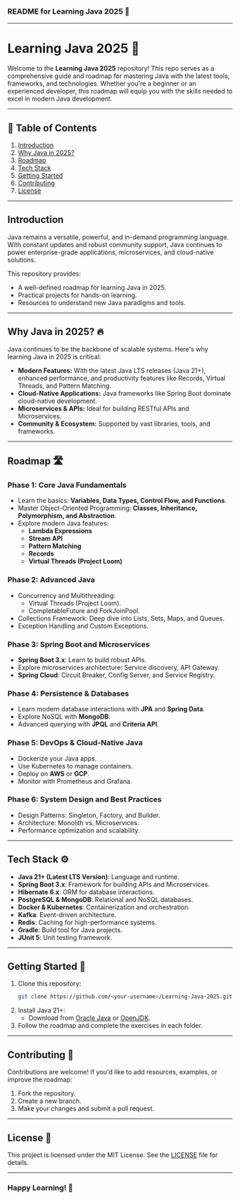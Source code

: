 ### README for Learning Java 2025 🚀

---

# Learning Java 2025 🌟
Welcome to the **Learning Java 2025** repository! This repo serves as a comprehensive guide and roadmap for mastering Java with the latest tools, frameworks, and technologies. Whether you're a beginner or an experienced developer, this roadmap will equip you with the skills needed to excel in modern Java development.

---

## 📜 Table of Contents
1. [Introduction](#introduction)
2. [Why Java in 2025?](#why-java-in-2025)
3. [Roadmap](#roadmap)
4. [Tech Stack](#tech-stack)
5. [Getting Started](#getting-started)
6. [Contributing](#contributing)
7. [License](#license)

---

## Introduction
Java remains a versatile, powerful, and in-demand programming language. With constant updates and robust community support, Java continues to power enterprise-grade applications, microservices, and cloud-native solutions.

This repository provides:
- A well-defined roadmap for learning Java in 2025.
- Practical projects for hands-on learning.
- Resources to understand new Java paradigms and tools.

---

## Why Java in 2025? 🔥
Java continues to be the backbone of scalable systems. Here's why learning Java in 2025 is critical:
- **Modern Features:** With the latest Java LTS releases (Java 21+), enhanced performance, and productivity features like Records, Virtual Threads, and Pattern Matching.
- **Cloud-Native Applications:** Java frameworks like Spring Boot dominate cloud-native development.
- **Microservices & APIs:** Ideal for building RESTful APIs and Microservices.
- **Community & Ecosystem:** Supported by vast libraries, tools, and frameworks.

---

## Roadmap 🛣️

### Phase 1: Core Java Fundamentals
- Learn the basics: **Variables, Data Types, Control Flow, and Functions**.
- Master Object-Oriented Programming: **Classes, Inheritance, Polymorphism, and Abstraction**.
- Explore modern Java features:
  - **Lambda Expressions**
  - **Stream API**
  - **Pattern Matching**
  - **Records**
  - **Virtual Threads (Project Loom)**

### Phase 2: Advanced Java
- Concurrency and Multithreading:
  - Virtual Threads (Project Loom).
  - CompletableFuture and ForkJoinPool.
- Collections Framework: Deep dive into Lists, Sets, Maps, and Queues.
- Exception Handling and Custom Exceptions.

### Phase 3: Spring Boot and Microservices
- **Spring Boot 3.x**: Learn to build robust APIs.
- Explore microservices architecture: Service discovery, API Gateway.
- **Spring Cloud**: Circuit Breaker, Config Server, and Service Registry.

### Phase 4: Persistence & Databases
- Learn modern database interactions with **JPA** and **Spring Data**.
- Explore NoSQL with **MongoDB**.
- Advanced querying with **JPQL** and **Criteria API**.

### Phase 5: DevOps & Cloud-Native Java
- Dockerize your Java apps.
- Use Kubernetes to manage containers.
- Deploy on **AWS** or **GCP**.
- Monitor with Prometheus and Grafana.

### Phase 6: System Design and Best Practices
- Design Patterns: Singleton, Factory, and Builder.
- Architecture: Monolith vs. Microservices.
- Performance optimization and scalability.

---

## Tech Stack ⚙️
- **Java 21+ (Latest LTS Version)**: Language and runtime.
- **Spring Boot 3.x**: Framework for building APIs and Microservices.
- **Hibernate 6.x**: ORM for database interactions.
- **PostgreSQL & MongoDB**: Relational and NoSQL databases.
- **Docker & Kubernetes**: Containerization and orchestration.
- **Kafka**: Event-driven architecture.
- **Redis**: Caching for high-performance systems.
- **Gradle**: Build tool for Java projects.
- **JUnit 5**: Unit testing framework.

---

## Getting Started 🚀
1. Clone this repository:
   ```bash
   git clone https://github.com/<your-username>/Learning-Java-2025.git
   ```
2. Install Java 21+:
   - Download from [Oracle Java](https://www.oracle.com/java/technologies/javase-downloads.html) or [OpenJDK](https://openjdk.org/).
3. Follow the roadmap and complete the exercises in each folder.

---

## Contributing 🤝
Contributions are welcome! If you'd like to add resources, examples, or improve the roadmap:
1. Fork the repository.
2. Create a new branch.
3. Make your changes and submit a pull request.

---

## License 📝
This project is licensed under the MIT License. See the [LICENSE](LICENSE) file for details.

---

### Happy Learning! 🎉
